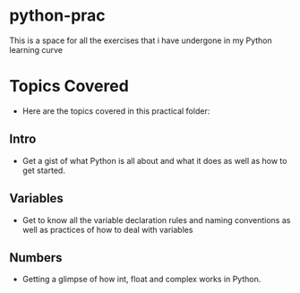 # python-prac
This is a space for all the exercises that i have undergone in my Python learning curve

# Topics Covered
- Here are the topics covered in this practical folder:

## Intro
- Get a gist of what Python is all about and what it does as well as how to get started.

## Variables
- Get to know all the variable declaration rules and naming conventions as well as practices of how to deal with variables

## Numbers
- Getting a glimpse of how int, float and complex works in Python.